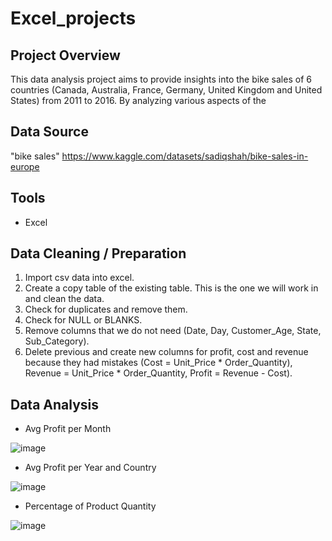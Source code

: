 # Excel_projects



## Project Overview

This data analysis project aims to provide insights into the bike sales of 6 countries (Canada, Australia, France, Germany, United Kingdom and United States) from 2011 to 2016. By analyzing various aspects of the 



## Data Source

"bike sales"
https://www.kaggle.com/datasets/sadiqshah/bike-sales-in-europe



## Tools

- Excel 



## Data Cleaning / Preparation

1. Import csv data into excel.
2. Create a copy table of the existing table. This is the one we will work in and clean the data.  
3. Check for duplicates and remove them.
4. Check for NULL or BLANKS.
5. Remove columns that we do not need (Date, Day, Customer_Age, State, Sub_Category).
6. Delete previous and create new columns for profit, cost and revenue because they had mistakes (Cost = Unit_Price * Order_Quantity), Revenue = Unit_Price * Order_Quantity, Profit = Revenue - Cost).

			

## Data Analysis

- Avg Profit per Month
  
![image](https://github.com/user-attachments/assets/459f828c-8c68-4868-85d7-80e2c51c2ed0)

- Avg Profit per Year and Country

![image](https://github.com/user-attachments/assets/b8714cb6-d528-4817-8db6-25b4be7c5af9)

- Percentage of Product Quantity
 
![image](https://github.com/user-attachments/assets/9b48ca60-12b4-4d86-8198-aaa12a612690)
